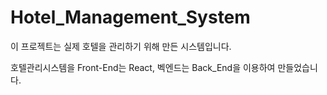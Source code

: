 # Hotel_Management_System
이 프로젝트는 실제 호텔을 관리하기 위해 만든 시스템입니다.

호텔관리시스템을 Front-End는 React, 벡엔드는 Back_End을 이용하여 만들었습니다.
